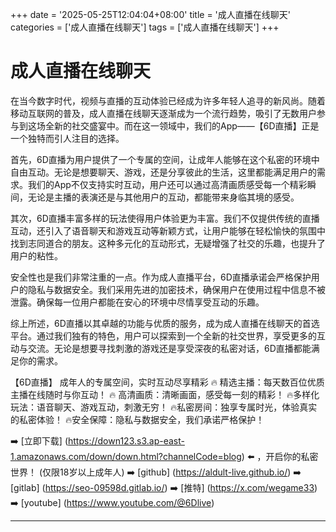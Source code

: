 +++
date = '2025-05-25T12:04:04+08:00'
title = '成人直播在线聊天'
categories = ['成人直播在线聊天']
tags = ['成人直播在线聊天']
+++

# 成人直播在线聊天

在当今数字时代，视频与直播的互动体验已经成为许多年轻人追寻的新风尚。随着移动互联网的普及，成人直播在线聊天逐渐成为一个流行趋势，吸引了无数用户参与到这场全新的社交盛宴中。而在这一领域中，我们的App——【6D直播】正是一个独特而引人注目的选择。

首先，6D直播为用户提供了一个专属的空间，让成年人能够在这个私密的环境中自由互动。无论是想要聊天、游戏，还是分享彼此的生活，这里都能满足用户的需求。我们的App不仅支持实时互动，用户还可以通过高清画质感受每一个精彩瞬间，无论是主播的表演还是与其他用户的互动，都能带来身临其境的感受。

其次，6D直播丰富多样的玩法使得用户体验更为丰富。我们不仅提供传统的直播互动，还引入了语音聊天和游戏互动等新颖方式，让用户能够在轻松愉快的氛围中找到志同道合的朋友。这种多元化的互动形式，无疑增强了社交的乐趣，也提升了用户的粘性。

安全性也是我们非常注重的一点。作为成人直播平台，6D直播承诺会严格保护用户的隐私与数据安全。我们采用先进的加密技术，确保用户在使用过程中信息不被泄露。确保每一位用户都能在安心的环境中尽情享受互动的乐趣。

综上所述，6D直播以其卓越的功能与优质的服务，成为成人直播在线聊天的首选平台。通过我们独有的特色，用户可以探索到一个全新的社交世界，享受更多的互动与交流。无论是想要寻找刺激的游戏还是享受深夜的私密对话，6D直播都能满足你的需求。

【6D直播】
成年人的专属空间，实时互动尽享精彩
🔥 精选主播：每天数百位优质主播在线随时与你互动！
🔥 高清画质：清晰画面，感受每一刻的精彩！
🔥多样化玩法：语音聊天、游戏互动，刺激无穷！
🔥私密房间：独享专属时光，体验真实的私密体验！
🔥安全保障：隐私与数据安全，我们承诺严格保护！

➡️ [立即下载] (https://down123.s3.ap-east-1.amazonaws.com/down/down.html?channelCode=blog) ⬅️ ，开启你的私密世界！ (仅限18岁以上成年人)
➡️ [github] (https://aldult-live.github.io/)
➡️ [gitlab] (https://seo-09598d.gitlab.io/)
➡️ [推特] (https://x.com/wegame33)
➡️ [youtube] (https://www.youtube.com/@6Dlive)

---
